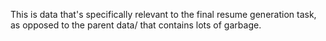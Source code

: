 This is data that's specifically relevant to the final resume generation task, as opposed to the parent data/ that contains lots of garbage.